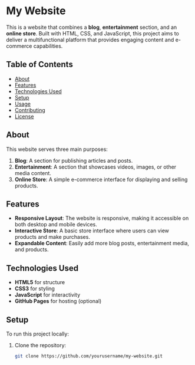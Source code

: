 # My Website

This is a website that combines a **blog**, **entertainment** section, and an **online store**. Built with HTML, CSS, and JavaScript, this project aims to deliver a multifunctional platform that provides engaging content and e-commerce capabilities.

## Table of Contents
- [About](#about)
- [Features](#features)
- [Technologies Used](#technologies-used)
- [Setup](#setup)
- [Usage](#usage)
- [Contributing](#contributing)
- [License](#license)

## About

This website serves three main purposes:
1. **Blog**: A section for publishing articles and posts.
2. **Entertainment**: A section that showcases videos, images, or other media content.
3. **Online Store**: A simple e-commerce interface for displaying and selling products.

## Features

- **Responsive Layout**: The website is responsive, making it accessible on both desktop and mobile devices.
- **Interactive Store**: A basic store interface where users can view products and make purchases.
- **Expandable Content**: Easily add more blog posts, entertainment media, and products.

## Technologies Used

- **HTML5** for structure
- **CSS3** for styling
- **JavaScript** for interactivity
- **GitHub Pages** for hosting (optional)

## Setup

To run this project locally:

1. Clone the repository:
   ```bash
   git clone https://github.com/yourusername/my-website.git
